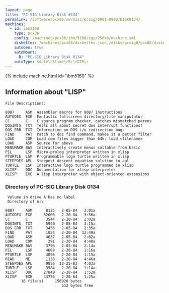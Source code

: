 ```yaml
---
layout: page
title: "PC-SIG Library Disk #134"
permalink: /software/pcx86/sw/misc/pcsig/0001-0999/DISK0134/
machines:
  - id: ibm5160
    type: pcx86
    config: /machines/pcx86/ibm/5160/cga/256kb/machine.xml
    diskettes: /machines/pcx86/diskettes.json,/disks/pcsig0/pcx86/diskettes.json
    autoGen: true
    autoMount:
      B: "PC-SIG Library Disk 0134"
    autoType: $date\r$time\rB:\rDIR\r
---
```


{% include machine.html id="ibm5160" %}

## Information about "LISP"

    File Descriptions:
    
    8087     ASM  Assembler macros for 8087 instructions
    AUTODEX  EXE  Fantastic fullscreen directory/file manipulator
    CC       C    C source program checker, catches mismatched parens
    DOSINTS  TXT  Tells all about secret dos interrupt functions!
    DOS_ERR  TXT  Information on DOS i/o redirection bugs
    FIND     PAT  Patch to dos find command, makes it a better filter
    LOAD     COM  Load com files bigger than 64k: load <filename>
    LOAD     ASM  Source for above
    MENUMAKR BAS  Interactively create menus callable from basic
    PIL      LSP  Micro-prolog interpreter written in xlisp
    PTURTLE  LSP  Programmable logo turtle written in xlisp
    STEEPDES APL  Steepest descent equation solution in apl
    TURTLE   LSP  Interactive logo turtle programmed in xlisp
    XLISP    DOC  Documentation for xlisp interpreter
    XLISP    EXE  A lisp interpreter with object-oriented extensions

### Directory of PC-SIG Library Disk 0134

     Volume in drive A has no label
     Directory of A:\

    8087     ASM      8125   2-05-84   2:01a
    AUTODEX  EXE     32000   2-20-84   3:36a
    CC       C        3544   2-20-84   2:02a
    DOSINTS  TXT      5940   2-05-84   3:15a
    DOS_ERR  TXT      3456   2-05-84   2:35a
    FIND     PAT      1024   2-20-84  12:49a
    LOAD     ASM      4637   2-05-84   2:02a
    LOAD     COM       291   2-20-84   4:40a
    MENUMAKR BAS      3796   2-05-84   2:14a
    PIL      LSP      4608   2-20-84   1:16a
    PTURTLE  LSP      4096   2-20-84   1:15a
    READ     ME       1138   2-20-84   4:46a
    STEEPDES APL      9856  12-25-83   4:03a
    TURTLE   LSP      3584   2-20-84   1:14a
    XLISP    DOC     27049   2-20-84   1:52a
    XLISP    EXE     43776   2-20-84   1:25a
           16 file(s)     156920 bytes
                             512 bytes free
